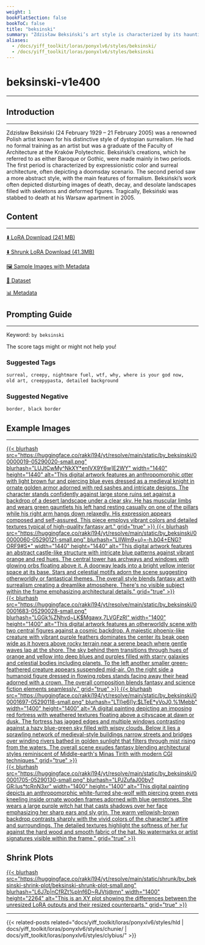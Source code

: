```yaml
---
weight: 1
bookFlatSection: false
bookToC: false
title: "beksinski"
summary: "Zdzisław Beksiński’s art style is characterized by its hauntingly surreal landscapes, filled with eerie, dystopian imagery and a profound sense of desolation."
aliases:
  - /docs/yiff_toolkit/loras/ponyxlv6/styles/beksinski/
  - /docs/yiff_toolkit/loras/ponyxlv6/styles/beksinski
---
```


<!--markdownlint-disable MD025 MD033 -->

# beksinski-v1e400

---

## Introduction

---

Zdzisław Beksiński (24 February 1929 – 21 February 2005) was a renowned Polish artist known for his distinctive style of dystopian surrealism. He had no formal training as an artist but was a graduate of the Faculty of Architecture at the Kraków Polytechnic. Beksiński’s creations, which he referred to as either Baroque or Gothic, were made mainly in two periods. The first period is characterized by expressionistic color and surreal architecture, often depicting a doomsday scenario. The second period saw a more abstract style, with the main features of formalism. Beksiński’s work often depicted disturbing images of death, decay, and desolate landscapes filled with skeletons and deformed figures. Tragically, Beksiński was stabbed to death at his Warsaw apartment in 2005.

## Content

---

[⬇️ LoRA Download (241 MB)](https://huggingface.co/rakki194/yt/resolve/main/ponyxl_loras/by_beksinski-v1e400.safetensors?download=true)

[⬇️ Shrunk LoRA Download (41.3MB)](https://huggingface.co/rakki194/yt/resolve/main/ponyxl_loras_shrunk_2/by_beksinski-v1e400_frockpt1_th-3.55.safetensors?download=true)

[🖼️ Sample Images with Metadata](https://huggingface.co/k4d3/yiff_toolkit/tree/main/static/by_beksinski)

[📐 Dataset](https://huggingface.co/datasets/k4d3/furry/tree/main/by_beksinski)

[📊 Metadata](https://huggingface.co/k4d3/yiff_toolkit/raw/main/ponyxl_loras/by_beksinski-v1e400.json)

## Prompting Guide

---

Keyword: `by beksinski`

The score tags might or might not help you!

### Suggested Tags

```md
surreal, creepy, nightmare fuel, wtf, why, where is your god now,
old art, creepypasta, detailed background
```

### Suggested Negative

```md
border, black border
```

## Example Images

---

<div class="image-grid">
  <div class="image-grid-container">
    <a href="https://huggingface.co/rakki194/yt/resolve/main/static/by_beksinski/00000019-05290020-upscaled.png?download=true">
      {{< blurhash
        src="https://huggingface.co/rakki194/yt/resolve/main/static/by_beksinski/00000019-05290020-small.png"
        blurhash="LUJtCwMy^NkXY*enIVX9Y6w]E2WY"
        width="1440"
        height="1440"
        alt="This digital artwork features an anthropomorphic otter with light brown fur and piercing blue eyes dressed as a medieval knight in ornate golden armor adorned with red sashes and intricate designs. The character stands confidently against large stone ruins set against a backdrop of a desert landscape under a clear sky. He has muscular limbs and wears green gauntlets his left hand resting casually on one of the pillars while his right arm hangs down relaxedly. His expression appears composed and self-assured. This piece employs vibrant colors and detailed textures typical of high-quality fantasy art."
        grid="true"
      >}}
    </a>
    <a href="https://huggingface.co/rakki194/yt/resolve/main/static/by_beksinski/00000060-05290121-upscaled.png?download=true">
      {{< blurhash
        src="https://huggingface.co/rakki194/yt/resolve/main/static/by_beksinski/00000060-05290121-small.png"
        blurhash="LIIWm9+u}=-h.b04+ENG?ORF9#S*"
        width="1440"
        height="1440"
        alt="This digital artwork features an abstract castle-like structure with intricate blue patterns against vibrant orange and red hues. The central tower has archways and windows with glowing orbs floating above it. A doorway leads into a bright yellow interior space at its base. Stars and celestial motifs adorn the scene suggesting otherworldly or fantastical themes. The overall style blends fantasy art with surrealism creating a dreamlike atmosphere. There's no visible subject within the frame emphasizing architectural details."
        grid="true"
      >}}
    </a>
  </div>
</div>

<div class="image-grid">
  <div class="image-grid-container">
    <a href="https://huggingface.co/rakki194/yt/resolve/main/static/by_beksinski/00001683-05290028-upscaled.png?download=true">
      {{< blurhash
        src="https://huggingface.co/rakki194/yt/resolve/main/static/by_beksinski/00001683-05290028-small.png"
        blurhash="LGGk%ZNhvd~LK$Mgawx,7LVGFzRl"
        width="1400"
        height="1400"
        alt="This digital artwork features an otherworldly scene with two central figures against a cosmic backdrop. A majestic phoenix-like creature with vibrant purple feathers dominates the center its beak open wide as it hovers above rocky terrain near a serene beach where gentle waves lap at the shore. The sky behind them transitions through hues of orange and yellow into deep blues and purples filled with starry galaxies and celestial bodies including planets. To the left another smaller green-feathered creature appears suspended mid-air. On the right side a humanoid figure dressed in flowing robes stands facing away their head adorned with a crown. The overall composition blends fantasy and science fiction elements seamlessly."
        grid="true"
      >}}
    </a>
    <a href="https://huggingface.co/rakki194/yt/resolve/main/static/by_beksinski/00001697-05290118-upscaled.png?download=true">
      {{< blurhash
        src="https://huggingface.co/rakki194/yt/resolve/main/static/by_beksinski/00001697-05290118-small.png"
        blurhash="LTI}e6I]y:$LTeE*yVoJ0,%1Mebb"
        width="1400"
        height="1400"
        alt="A digital painting depicting an imposing red fortress with weathered textures floating above a cityscape at dawn or dusk. The fortress has jagged edges and multiple windows contrasting against a hazy blue-green sky filled with wispy clouds. Below it lies a sprawling network of medieval-style buildings narrow streets and bridges over winding rivers bathed in golden sunlight that filters through mist rising from the waters. The overall scene exudes fantasy blending architectural styles reminiscent of Middle-earth's Minas Tirith with modern CGI techniques."
        grid="true"
      >}}
    </a>
  </div>
</div>
<div class="image-grid">
  <div class="image-grid-container">
    <a href="https://huggingface.co/rakki194/yt/resolve/main/static/by_beksinski/00001705-05290130-upscaled.png?download=true">
      {{< blurhash
        src="https://huggingface.co/rakki194/yt/resolve/main/static/by_beksinski/00001705-05290130-small.png"
        blurhash="LPJZufaJ00by?GR:Ius*tcRnN3xr"
        width="1400"
        height="1400"
        alt="This digital painting depicts an anthropomorphic white-furred she-wolf with piercing green eyes kneeling inside ornate wooden frames adorned with blue gemstones. She wears a large purple witch hat that casts shadows over her face emphasizing her sharp ears and sly grin. The warm yellowish-brown backdrop contrasts sharply with the vivid colors of the character's attire and surroundings. The detailed textures highlight the softness of her fur against the hard wood and smooth fabric of the hat. No watermarks or artist signatures visible within the frame."
        grid="true"
      >}}
    </a>
  </div>
</div>

## Shrink Plots

<div class="image-grid">
  <div class="image-grid-container">
    <a href="https://huggingface.co/rakki194/yt/resolve/main/static/shrunk/by_beksinski-shrink-plot/beksinski-shrunk-plot.png?download=true">
      {{< blurhash
        src="https://huggingface.co/rakki194/yt/resolve/main/static/shrunk/by_beksinski-shrink-plot/beksinski-shrunk-plot-small.png"
        blurhash="L6J7p|nCfRZt%pInf6D~RJVtj@mn"
        width="1400"
        height="2264"
        alt="This is an XY plot showing the differences between the unresized LoRA outputs and their resized counterparts."
        grid="true"
      >}}
    </a>
  </div>
</div>

---

<!--
HUGO_SEARCH_EXCLUDE_START
-->
{{< related-posts related="docs/yiff_toolkit/loras/ponyxlv6/styles/hld | docs/yiff_toolkit/loras/ponyxlv6/styles/chunie/ | docs/yiff_toolkit/loras/ponyxlv6/styles/clybius/" >}}
<!--
HUGO_SEARCH_EXCLUDE_END
-->
